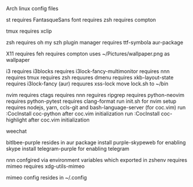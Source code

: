 Arch linux config files

st
  requires FantasqueSans font
  requires zsh
  requires compton

tmux
  requires xclip

zsh
  requires oh my szh plugin manager
  requires ttf-symbola aur-package

X11
  requires feh
  requires compton
  uses ~/Pictures/wallpaper.png as wallpaper

i3
  requires i3blocks
  requires i3lock-fancy-multimonitor
  requires nnn
  requires tmux
  requires zsh
  requures dmenu
  requires xkb-layout-state
  requires i3lock-fancy (aur)
  requures xss-lock
  move lock.sh to ~/bin

nvim
  requires ctags
  requires nnn
  reguires ripgrep
  requires python-neovim
  requires python-pytest
  requires clang-format
  run init.sh for nvim setup
  requires nodejs, yarn, ccls-git and bash-language-server (for coc.vim)
  run :CocInstall coc-python after coc.vim initialization
  run :CocInstall coc-highlight after coc.vim initialization

weechat

bitlbee-purple
  resides in aur package
  install purple-skypeweb for enabling skype
  install telegram-purple for enabling telegram

nnn
  confgired via environment variables which exported in zshenv
  requires mimeo
  requires xdg-utils-mimeo

mimeo
  config resides in ~/.config
